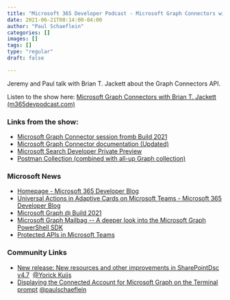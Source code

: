 ```yaml
---
title: "Microsoft 365 Developer Podcast - Microsoft Graph Connectors with Brian T. Jackett"
date: 2021-06-21T08:14:00-04:00
author: "Paul Schaeflein"
categories: []
images: []
tags: []
type: "regular"
draft: false

---
```


Jeremy and Paul talk with Brian T. Jackett about the Graph Connectors
API.

Listen to the show here: [Microsoft Graph Connectors with Brian T.
Jackett
(m365devpodcast.com)](https://www.m365devpodcast.com/e/microsoft-graph-connectors-with-brian-t-jackett/) 

### Links from the show: 

-   [Microsoft Graph Connector session fromb Build
    2021](https://aka.ms/brk243%22%22)
-   [Microsoft Graph Connector documentation
    (Updated)](https://aka.ms/GraphConnectorsAPI)
-   [Microsoft Search Developer Private
    Preview](https://aka.ms/searchdevprivatepreview)
-   [Postman Collection (combined with all-up Graph
    collection)](https://aka.ms/graphpostman)

### Microsoft News 

-   [Homepage - Microsoft 365 Developer
    Blog](https://developer.microsoft.com/en-us/microsoft-365/blogs/)
-   [Universal Actions in Adaptive Cards on Microsoft Teams - Microsoft
    365 Developer
    Blog](https://developer.microsoft.com/en-us/microsoft-365/blogs/universal-actions-in-adaptive-cards-on-microsoft-teams/)
-   [Microsoft Graph @ Build
    2021](https://developer.microsoft.com/en-us/graph/blogs/whats-new-in-microsoft-graph-at-build-2021/)
-   [Microsoft Graph Mailbag -- A deeper look into the Microsoft Graph
    PowerShell
    SDK](https://developer.microsoft.com/en-us/graph/blogs/microsoft-graph-mailbag-a-deeper-look-into-the-microsoft-graph-powershell-sdk/)
-   [Protected APIs in Microsoft
    Teams](https://docs.microsoft.com/en-us/graph/teams-protected-apis)

### Community Links 

-   [New release: New resources and other improvements in SharePointDsc
    v4.7](https://techcommunity.microsoft.com/t5/sharepointdsc/new-release-new-resources-and-other-improvements-in/ba-p/2436520)  [\@Yorick
    Kuijs](/t5/user/viewprofilepage/user-id/93178) 
-   [Displaying the Connected Account for Microsoft Graph on the
    Terminal
    prompt](https://www.schaeflein.net/msgraph-terminal-prompt/) [\@paulschaeflein](/t5/user/viewprofilepage/user-id/113) 
